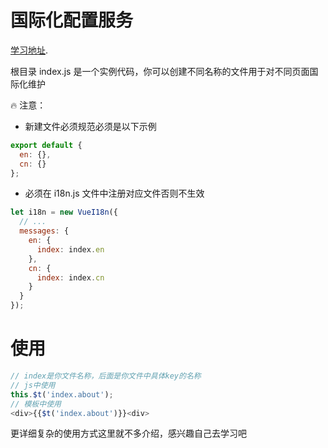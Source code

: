 # 国际化配置服务

[学习地址](https://kazupon.github.io/vue-i18n/).

根目录 index.js 是一个实例代码，你可以创建不同名称的文件用于对不同页面国际化维护

🔥 注意：

- 新建文件必须规范必须是以下示例

```js
export default {
  en: {},
  cn: {}
};
```

- 必须在 i18n.js 文件中注册对应文件否则不生效

```js
let i18n = new VueI18n({
  // ...
  messages: {
    en: {
      index: index.en
    },
    cn: {
      index: index.cn
    }
  }
});
```
# 使用

```js
// index是你文件名称，后面是你文件中具体key的名称
// js中使用
this.$t('index.about');
// 模板中使用
<div>{{$t('index.about')}}<div>
```

更详细复杂的使用方式这里就不多介绍，感兴趣自己去学习吧

